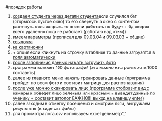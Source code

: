 #порядок работы 

1. [создаем студента через детали студента](https://bit.ly/43mBz3Z)если случился баг (открылось пустое окно) то его свернуть а окно с контентом растянуть если закрыть то кнопки работать не будут + бд скорее всего удаленно пока не работает (работаю над этим))
2. имеем параметры (прописал для 09.03.04 и 09.03.03 + общие)
3. [ссылочка](https://bit.ly/3q7OYP3)
4. [на картиночки](https://i.imgur.com/vqROQ8A.png)
5. [+ опция если кликнуть на строчку в таблице то данные загрузятся в поля автоматически](https://i.imgur.com/egQfUBq.png)
6. [после заполнения данных нажать загрузить фото](https://i.imgur.com/Q3aDlhO.png) 
7. программа возьмет 100 фотографий (это можно настроить хоть 1000 поставить) 
8. далее из главного меню нажать тренировать данные (программа пройдет по всем фото и составит матрицу для распознавания)
9. [после уже можно сканировать лицо (программа отобразит вид с камеры и обведет лицо зеленым или красным + выведет данные по ученику + составит автолог ВАЖНО!!! выход на клавишу enter)](https://i.imgur.com/HJD9a8h.png)
10. далее заходим в отметку посещения и смотрим логи, выгружаем результаты (в виде csv файла) 
11. для просмотра  лога.csv используем excel делиметр"," 

